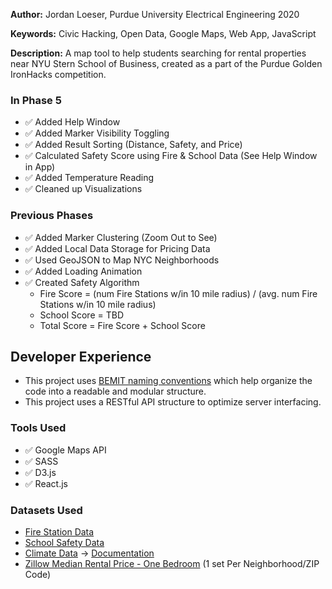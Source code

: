 **Author:** Jordan Loeser, Purdue University Electrical Engineering 2020

**Keywords:** Civic Hacking, Open Data, Google Maps, Web App, JavaScript

**Description:** A map tool to help students searching for rental properties near NYU Stern School of Business, created as a part of the Purdue Golden IronHacks competition.

### In Phase 5
* :white_check_mark: Added Help Window
* :white_check_mark: Added Marker Visibility Toggling
* :white_check_mark: Added Result Sorting (Distance, Safety, and Price)
* :white_check_mark: Calculated Safety Score using Fire & School Data (See Help Window in App)
* :white_check_mark: Added Temperature Reading
* :white_check_mark: Cleaned up Visualizations

### Previous Phases
* :white_check_mark: Added Marker Clustering (Zoom Out to See)
* :white_check_mark: Added Local Data Storage for Pricing Data
* :white_check_mark: Used GeoJSON to Map NYC Neighborhoods
* :white_check_mark: Added Loading Animation
* :white_check_mark: Created Safety Algorithm
    * Fire Score = (num Fire Stations w/in 10 mile radius) / (avg. num Fire Stations w/in 10 mile radius)
    * School Score = TBD
    * Total Score = Fire Score + School Score

## Developer Experience
* This project uses [BEMIT naming conventions](https://csswizardry.com/2015/08/bemit-taking-the-bem-naming-convention-a-step-further/) which help organize the code into a readable and modular structure.
* This project uses a RESTful API structure to optimize server interfacing.

### Tools Used
* :white_check_mark: Google Maps API
* :white_check_mark: SASS
* :white_check_mark: D3.js
* :white_check_mark: React.js

### Datasets Used
* [Fire Station Data](https://data.cityofnewyork.us/resource/byk8-bdfw.json)
* [School Safety Data](https://data.cityofnewyork.us/resource/sm8b-9vim.json)
* [Climate Data](https://www.ncdc.noaa.gov/cdo-web/webservices/v2) -> [Documentation](https://www1.ncdc.noaa.gov/pub/data/cdo/documentation/NORMAL_MLY_documentation.pdf)
* [Zillow Median Rental Price - One Bedroom](https://www.quandl.com/data/ZILLOW-Zillow-Real-Estate-Research?keyword=ny) (1 set Per Neighborhood/ZIP Code)
